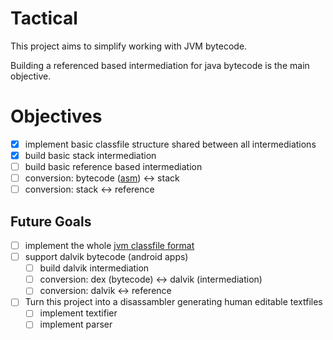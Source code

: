 # Tactical

This project aims to simplify working with JVM bytecode.

Building a referenced based intermediation for java bytecode is the main objective.

# Objectives
* [X] implement basic classfile structure shared between all intermediations
* [X] build basic stack intermediation
* [ ] build basic reference based intermediation
* [ ] conversion: bytecode ([asm](https://asm.ow2.io/)) <-> stack
* [ ] conversion: stack <-> reference

## Future Goals
* [ ] implement the whole [jvm classfile format](https://docs.oracle.com/javase/specs/jvms/se10/html/index.html)
* [ ] support dalvik bytecode (android apps)
  * [ ] build dalvik intermediation
  * [ ] conversion: dex (bytecode) <-> dalvik (intermediation)
  * [ ] conversion: dalvik <-> reference
* [ ] Turn this project into a disassambler generating human editable textfiles
  * [ ] implement textifier
  * [ ] implement parser